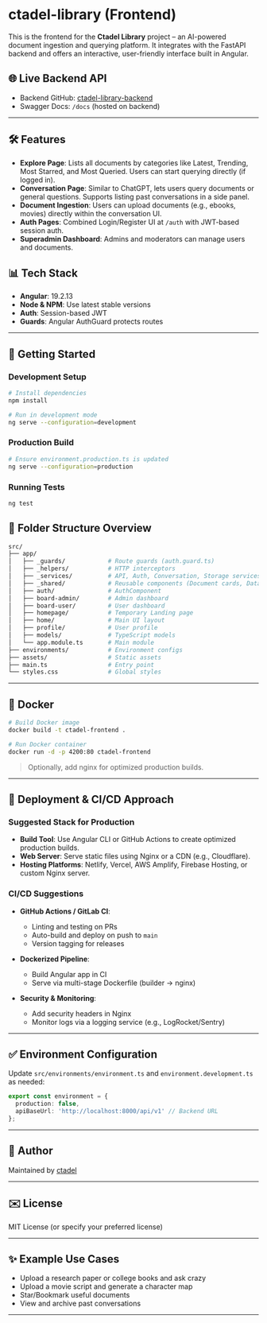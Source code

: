 # ctadel-library (Frontend)

This is the frontend for the **Ctadel Library** project – an AI-powered document ingestion and querying platform. It integrates with the FastAPI backend and offers an interactive, user-friendly interface built in Angular.

## 🌐 Live Backend API
- Backend GitHub: [ctadel-library-backend](https://github.com/ctadel/jktech-backend)
- Swagger Docs: `/docs` (hosted on backend)

---

## 🛠️ Features

- **Explore Page**: Lists all documents by categories like Latest, Trending, Most Starred, and Most Queried. Users can start querying directly (if logged in).
- **Conversation Page**: Similar to ChatGPT, lets users query documents or general questions. Supports listing past conversations in a side panel.
- **Document Ingestion**: Users can upload documents (e.g., ebooks, movies) directly within the conversation UI.
- **Auth Pages**: Combined Login/Register UI at `/auth` with JWT-based session auth.
- **Superadmin Dashboard**: Admins and moderators can manage users and documents.

## 📊 Tech Stack

- **Angular**: 19.2.13
- **Node & NPM**: Use latest stable versions
- **Auth**: Session-based JWT
- **Guards**: Angular AuthGuard protects routes

---

## 🚀 Getting Started

### Development Setup

```bash
# Install dependencies
npm install

# Run in development mode
ng serve --configuration=development
```

### Production Build

```bash
# Ensure environment.production.ts is updated
ng serve --configuration=production
```

### Running Tests

```bash
ng test
```

## 📁 Folder Structure Overview

```bash
src/
├── app/
│   ├── _guards/            # Route guards (auth.guard.ts)
│   ├── _helpers/           # HTTP interceptors
│   ├── _services/          # API, Auth, Conversation, Storage services
│   ├── _shared/            # Reusable components (Document cards, Data tables)
│   ├── auth/               # AuthComponent
│   ├── board-admin/        # Admin dashboard
│   ├── board-user/         # User dashboard
│   ├── homepage/           # Temporary Landing page
│   ├── home/               # Main UI layout
│   ├── profile/            # User profile
│   ├── models/             # TypeScript models
│   └── app.module.ts       # Main module
├── environments/           # Environment configs
├── assets/                 # Static assets
├── main.ts                 # Entry point
└── styles.css              # Global styles
```

---

## 🐳 Docker

```bash
# Build Docker image
docker build -t ctadel-frontend .

# Run Docker container
docker run -d -p 4200:80 ctadel-frontend
```

> Optionally, add nginx for optimized production builds.

---

## 🚀 Deployment & CI/CD Approach

### Suggested Stack for Production

- **Build Tool**: Use Angular CLI or GitHub Actions to create optimized production builds.
- **Web Server**: Serve static files using Nginx or a CDN (e.g., Cloudflare).
- **Hosting Platforms**: Netlify, Vercel, AWS Amplify, Firebase Hosting, or custom Nginx server.

### CI/CD Suggestions

- **GitHub Actions / GitLab CI**:
  - Linting and testing on PRs
  - Auto-build and deploy on push to `main`
  - Version tagging for releases

- **Dockerized Pipeline**:
  - Build Angular app in CI
  - Serve via multi-stage Dockerfile (builder → nginx)

- **Security & Monitoring**:
  - Add security headers in Nginx
  - Monitor logs via a logging service (e.g., LogRocket/Sentry)

---

## ✅ Environment Configuration

Update `src/environments/environment.ts` and `environment.development.ts` as needed:

```ts
export const environment = {
  production: false,
  apiBaseUrl: 'http://localhost:8000/api/v1' // Backend URL
};
```

---

## 👤 Author

Maintained by [ctadel](https://github.com/ctadel)

---

## ✉️ License

MIT License (or specify your preferred license)

---

## ✨ Example Use Cases

* Upload a research paper or college books and ask crazy
* Upload a movie script and generate a character map
* Star/Bookmark useful documents
* View and archive past conversations

---
